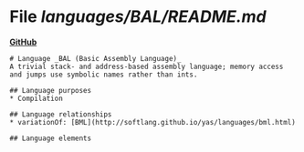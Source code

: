 # File _languages/BAL/README.md_
**[GitHub](https://github.com/softlang/yas/blob/master/languages/BAL/README.md)**
```
# Language _BAL (Basic Assembly Language)_
A trivial stack- and address-based assembly language; memory access and jumps use symbolic names rather than ints.

## Language purposes
* Compilation

## Language relationships
* variationOf: [BML](http://softlang.github.io/yas/languages/bml.html)

## Language elements
```
